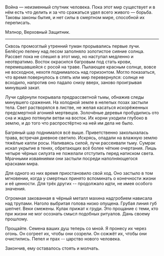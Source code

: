 Война &mdash; неизменный спутник человека.
Пока этот мир существует и в нём есть что делить
и за что сражаться удел всего живого &mdash; борьба.
Таковы законы бытия, и нет силы в смертном мире, способной их переписать.

Мэлнор, Верховный Защитник.

---

Сквозь промозглый утренний туман прорывались первые лучи.
Белёсую пелену над лесом заполняло золотистое сияние солнца.
Рассвет пока не спешил в этот мир, но наступал медленно и неотвратимо.
Восток окрасился багровым под стать крови, перемешавшейся с росой на траве.
Пылающее красным солнце, вовсе не восходное, нехотя поднималось над горизонтом.
Могло показаться, что время повернулось в спять или мир перевернулся:
солнце не всходило, напротив оно падало снизу вверх,
заново проигрывая минувший закат.

Лучи сдёрнули покрывала предрассветной тьмы, обнажив следы минувшего сражения.
На холодной земле в нелепых позах застыли тела.
Свет растворялся в листве,
не желая касаться искорёженных предсмертной агонией мертвецов.
Золочёные деревья пробудились ото сна и жадно потянули ветви на восток.
Их корни уходили глубоко в землю,
и до того что распростёртно на ней им дела не было.

Багряный шар поднимался всё выше.
Приветственно заколыхалась трава, встречая дневное светило.
Искрясь, опадали на влажную землю тяжёлые капли росы.
Наливаясь силой, лучи рассеивали тьму.
Сумрак искал укрытие в тенях, обретающих всё более чёткие очертания.
Лишь четыре чёрных силуэта не пожелали отступить перед натиском света.
Мрачными изваяниями они застыли посреди наполняющегося красками мира.

Для одного из них время приостановило свой ход.
Оно застыло в том мгновении,
когда у смертных принято вспоминать о конечности жизни и её ценности.
Для трёх других -- продолжало идти, не имея особого значения.

Огромная закованная в чёрный металл махина надгробием нависала над трупами.
Наголо выбритая голова низко опущена. Грубая линия губ шепчет.
Веки смежены. Кулак прижат к груди.
Это прощание с теми, кто при жизни не мог осознать смысл подобных ритуалов.
Дань своему прошлому.

Прощайте. Семена ваших душ теперь со мной.
Я пронесу их через огонь.
Он согреет их, чтобы они созрели.
Он сожжёт их, чтобы они очистились.
Пепел и прах -- царство нового человека.

Закончив, ему оставалось стоять и молчать.
